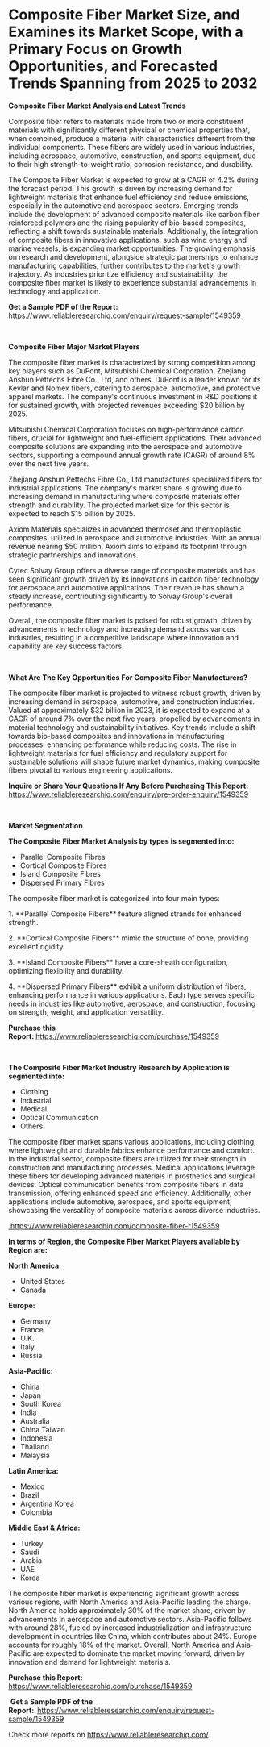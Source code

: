 <p><h1>Composite Fiber Market Size, and Examines its Market Scope, with a Primary Focus on Growth Opportunities, and Forecasted Trends Spanning from 2025 to 2032</h1></p><p><strong>Composite Fiber Market Analysis and Latest Trends</strong></p>
<p><p>Composite fiber refers to materials made from two or more constituent materials with significantly different physical or chemical properties that, when combined, produce a material with characteristics different from the individual components. These fibers are widely used in various industries, including aerospace, automotive, construction, and sports equipment, due to their high strength-to-weight ratio, corrosion resistance, and durability.</p><p>The Composite Fiber Market is expected to grow at a CAGR of 4.2% during the forecast period. This growth is driven by increasing demand for lightweight materials that enhance fuel efficiency and reduce emissions, especially in the automotive and aerospace sectors. Emerging trends include the development of advanced composite materials like carbon fiber reinforced polymers and the rising popularity of bio-based composites, reflecting a shift towards sustainable materials. Additionally, the integration of composite fibers in innovative applications, such as wind energy and marine vessels, is expanding market opportunities. The growing emphasis on research and development, alongside strategic partnerships to enhance manufacturing capabilities, further contributes to the market's growth trajectory. As industries prioritize efficiency and sustainability, the composite fiber market is likely to experience substantial advancements in technology and application.</p></p>
<p><strong>Get a Sample PDF of the Report:&nbsp;</strong> <a href="https://www.reliableresearchiq.com/enquiry/request-sample/1549359?utm_campaign=1900&utm_medium=2&utm_source=Github&utm_content=ia&utm_term=30012025&utm_id=composite-fiber">https://www.reliableresearchiq.com/enquiry/request-sample/1549359</a></p>
<p>&nbsp;</p>
<p><strong>Composite Fiber Major Market Players</strong></p>
<p><p>The composite fiber market is characterized by strong competition among key players such as DuPont, Mitsubishi Chemical Corporation, Zhejiang Anshun Pettechs Fibre Co., Ltd, and others. DuPont is a leader known for its Kevlar and Nomex fibers, catering to aerospace, automotive, and protective apparel markets. The company's continuous investment in R&D positions it for sustained growth, with projected revenues exceeding $20 billion by 2025.</p><p>Mitsubishi Chemical Corporation focuses on high-performance carbon fibers, crucial for lightweight and fuel-efficient applications. Their advanced composite solutions are expanding into the aerospace and automotive sectors, supporting a compound annual growth rate (CAGR) of around 8% over the next five years.</p><p>Zhejiang Anshun Pettechs Fibre Co., Ltd manufactures specialized fibers for industrial applications. The company's market share is growing due to increasing demand in manufacturing where composite materials offer strength and durability. The projected market size for this sector is expected to reach $15 billion by 2025.</p><p>Axiom Materials specializes in advanced thermoset and thermoplastic composites, utilized in aerospace and automotive industries. With an annual revenue nearing $50 million, Axiom aims to expand its footprint through strategic partnerships and innovations.</p><p>Cytec Solvay Group offers a diverse range of composite materials and has seen significant growth driven by its innovations in carbon fiber technology for aerospace and automotive applications. Their revenue has shown a steady increase, contributing significantly to Solvay Group's overall performance.</p><p>Overall, the composite fiber market is poised for robust growth, driven by advancements in technology and increasing demand across various industries, resulting in a competitive landscape where innovation and capability are key success factors.</p></p>
<p>&nbsp;</p>
<p><strong>What Are The Key Opportunities For Composite Fiber Manufacturers?</strong></p>
<p><p>The composite fiber market is projected to witness robust growth, driven by increasing demand in aerospace, automotive, and construction industries. Valued at approximately $32 billion in 2023, it is expected to expand at a CAGR of around 7% over the next five years, propelled by advancements in material technology and sustainability initiatives. Key trends include a shift towards bio-based composites and innovations in manufacturing processes, enhancing performance while reducing costs. The rise in lightweight materials for fuel efficiency and regulatory support for sustainable solutions will shape future market dynamics, making composite fibers pivotal to various engineering applications.</p></p>
<p><strong>Inquire or Share Your Questions If Any Before Purchasing This Report:</strong> <a href="https://www.reliableresearchiq.com/enquiry/pre-order-enquiry/1549359?utm_campaign=1900&utm_medium=2&utm_source=Github&utm_content=ia&utm_term=30012025&utm_id=composite-fiber">https://www.reliableresearchiq.com/enquiry/pre-order-enquiry/1549359</a></p>
<p>&nbsp;</p>
<p><strong>Market Segmentation</strong></p>
<p><strong>The Composite Fiber Market Analysis by types is segmented into:</strong></p>
<p><ul><li>Parallel Composite Fibres</li><li>Cortical Composite Fibres</li><li>Island Composite Fibres</li><li>Dispersed Primary Fibres</li></ul></p>
<p><p>The composite fiber market is categorized into four main types: </p><p>1. **Parallel Composite Fibers** feature aligned strands for enhanced strength. </p><p>2. **Cortical Composite Fibers** mimic the structure of bone, providing excellent rigidity. </p><p>3. **Island Composite Fibers** have a core-sheath configuration, optimizing flexibility and durability. </p><p>4. **Dispersed Primary Fibers** exhibit a uniform distribution of fibers, enhancing performance in various applications. Each type serves specific needs in industries like automotive, aerospace, and construction, focusing on strength, weight, and application versatility.</p></p>
<p><strong>Purchase this Report:&nbsp;</strong><a href="https://www.reliableresearchiq.com/purchase/1549359?utm_campaign=1900&utm_medium=2&utm_source=Github&utm_content=ia&utm_term=30012025&utm_id=composite-fiber">https://www.reliableresearchiq.com/purchase/1549359</a></p>
<p>&nbsp;</p>
<p><strong>The Composite Fiber Market Industry Research by Application is segmented into:</strong></p>
<p><ul><li>Clothing</li><li>Industrial</li><li>Medical</li><li>Optical Communication</li><li>Others</li></ul></p>
<p><p>The composite fiber market spans various applications, including clothing, where lightweight and durable fabrics enhance performance and comfort. In the industrial sector, composite fibers are utilized for their strength in construction and manufacturing processes. Medical applications leverage these fibers for developing advanced materials in prosthetics and surgical devices. Optical communication benefits from composite fibers in data transmission, offering enhanced speed and efficiency. Additionally, other applications include automotive, aerospace, and sports equipment, showcasing the versatility of composite materials across diverse industries.</p></p>
<p><a href="https://www.reliableresearchiq.com/composite-fiber-r1549359?utm_campaign=1900&utm_medium=2&utm_source=Github&utm_content=ia&utm_term=30012025&utm_id=composite-fiber">&nbsp;https://www.reliableresearchiq.com/composite-fiber-r1549359</a></p>
<p><strong>In terms of Region, the Composite Fiber Market Players available by Region are:</strong></p>
<p>
    <p> <strong> North America: </strong>
        <ul>
            <li>United States</li>
            <li>Canada</li>
        </ul>
        </p> 
    <p> <strong> Europe: </strong>
        <ul>
            <li>Germany</li>
            <li>France</li>
            <li>U.K.</li>
            <li>Italy</li>
            <li>Russia</li>
        </ul>
        </p> 
    <p> <strong> Asia-Pacific: </strong>
        <ul>
            <li>China</li>
            <li>Japan</li>
            <li>South Korea</li>
            <li>India</li>
            <li>Australia</li>
            <li>China Taiwan</li>
            <li>Indonesia</li>
            <li>Thailand</li>
            <li>Malaysia</li>
        </ul>
        </p> 
    <p> <strong> Latin America: </strong>
        <ul>
            <li>Mexico</li>
            <li>Brazil</li>
            <li>Argentina Korea</li>
            <li>Colombia</li>
        </ul>
        </p> 
    <p> <strong> Middle East & Africa: </strong>
        <ul>
            <li>Turkey</li>
            <li>Saudi</li>
            <li>Arabia</li>
            <li>UAE</li>
            <li>Korea</li>
        </ul>
    </p>
    </p>
<p><p>The composite fiber market is experiencing significant growth across various regions, with North America and Asia-Pacific leading the charge. North America holds approximately 30% of the market share, driven by advancements in aerospace and automotive sectors. Asia-Pacific follows with around 28%, fueled by increased industrialization and infrastructure development in countries like China, which contributes about 24%. Europe accounts for roughly 18% of the market. Overall, North America and Asia-Pacific are expected to dominate the market moving forward, driven by innovation and demand for lightweight materials.</p></p>
<p><strong>Purchase this Report: </strong><a href="https://www.reliableresearchiq.com/purchase/1549359?utm_campaign=1900&utm_medium=2&utm_source=Github&utm_content=ia&utm_term=30012025&utm_id=composite-fiber">https://www.reliableresearchiq.com/purchase/1549359</a></p>
<p>&nbsp;<strong>Get a Sample PDF of the Report:&nbsp;&nbsp;</strong><a href="https://www.reliableresearchiq.com/enquiry/request-sample/1549359?utm_campaign=1900&utm_medium=2&utm_source=Github&utm_content=ia&utm_term=30012025&utm_id=composite-fiber">https://www.reliableresearchiq.com/enquiry/request-sample/1549359</a></p>
<p><strong></strong></p>
<p>Check more reports on <a href="https://www.reliableresearchiq.com/?utm_campaign=1900&utm_medium=2&utm_source=Github&utm_content=ia&utm_term=30012025&utm_id=composite-fiber">https://www.reliableresearchiq.com/</a></p>